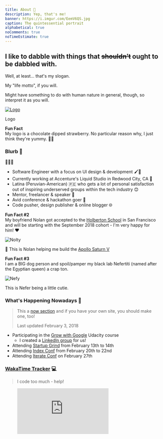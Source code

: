 ```yaml
---
title: About 👀️
description: Yep, that's me!
banner: https://i.imgur.com/EemV6QS.jpg
caption: The quintessential portrait
alphabetical: true
noComments: true
noTimeEstimate: true
---
```


<h2>I like to dabble with things that <del>shouldn’t</del> ought to be dabbled with.</h2>

Well, at least... that's my slogan.

My "life motto", if you will.

Might have something to do with human nature in general, though, so interpret it as you will.

[![Logo](https://i.imgur.com/20odQOI.png)](/2017/08/19/fvcproductions---logo-redesign-/)

<p class="image-caption">Logo</p>

<p class="notice">
  <b>Fun Fact</b>
  <br>
  My logo is a chocolate dipped strawberry. No particular
  reason why, I just think they're yummy. 🍫🍓
</p>

### Blurb 📇

<span class="large-emoji">👩🏽‍💻️</span>

* Software Engineer with a focus on UI design & development 🖌️🔧️
* Currently working at Accenture's Liquid Studio in Redwood City, CA 💼
* Latina (Peruvian-American) 🇵🇪️ who gets a lot of personal satisfaction out of inspiring underserved groups within the tech industry 😊
* Mentor, freelancer & speaker 💬️
* Avid conference & hackathon goer 🚗
* Code pusher, design publisher & online blogger 🌐️

<p class="notice">
  <b>Fun Fact #2</b>
  <br>
  My boyfriend Nolan got accepted to the <a href="//holbertonschool.com">Holberton School</a> in San Francisco and will be starting with the September 2018 cohort - I'm very happy for him! ❤️
</p>

![Nolty](https://i.imgur.com/ukAFqim.jpg)

<p class="image-caption">🚀 This is Nolan helping me build the <a href="https://shop.lego.com/en-US/LEGO-NASA-Apollo-Saturn-V-21309">Apollo Saturn V</a></p>

<p class="notice">
  <b>Fun Fact #3</b>
  <br>
  I am a BIG dog person and spoil/pamper my black lab Nefertiti (named after the Egyptian queen) a crap ton.
</p>

![Nefy](https://i.imgur.com/cwXno9D.jpg)

<p class="image-caption">This is Nefer being a little cutie.</p>

### What's Happening Nowadays 📅

> This a [now section](https://nownownow.com/about) and if you have your own site, you should make one, too!
>
> Last updated February 3, 2018

* Participating in the [Grow with Google](https://www.udacity.com/grow-with-google) Udacity course
  * I created a [LinkedIn group](https://www.linkedin.com/groups/13575136) for us!
* Attending [Startup Grind](https://www.startupgrind.com) from February 13th to 14th
* Attending [Index Conf](https://developer.ibm.com/indexconf) from February 20th to 22nd
* Attending [Iterate Conf](https://www.iterateconf.io) on February 27th

### [WakaTime Tracker](//wakatime.com/share/@fvcproductions/0a592682-4fbc-4ae3-87ab-e4f202c7df96.svg) 💻

> I code too much - help!

<figure><embed src="https://wakatime.com/share/@fvcproductions/0a592682-4fbc-4ae3-87ab-e4f202c7df96.svg"></embed></figure>
